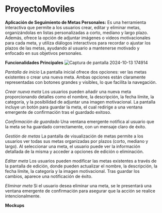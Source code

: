 # ProyectoMoviles
**Aplicación de Seguimiento de Metas Personales:**
Es una herramienta interactiva que permite a los usuarios crear, editar y eliminar metas,
organizándolas en listas personalizadas a corto, mediano y largo plazo. Además, ofrece la opción de adjuntar imágenes o videos motivacionales para cada meta,
y utiliza diálogos interactivos para recordar o ajustar los plazos de las metas, ayudando al usuario a mantenerse motivado y enfocado en sus objetivos personales.


**Funcionalidades Principales**
![Captura de pantalla 2024-10-13 174914](https://github.com/user-attachments/assets/a42c4ca3-5a34-4042-8298-c0f28636de27)

*Pantalla de inicio*
La pantalla inicial ofrece dos opciones: ver las metas existentes o crear una nueva meta. Ambas opciones están claramente representadas con botones grandes y visibles,
lo que facilita la navegación.


*Crear nueva meta*
Los usuarios pueden añadir una nueva meta proporcionando detalles como el nombre, la descripción, la fecha límite, la categoría, y la posibilidad de adjuntar
una imagen motivacional. La pantalla incluye un botón para guardar la meta, el cual redirige a una ventana emergente de confirmación tras el guardado exitoso.

*Confirmación de guardado*
Una ventana emergente notifica al usuario que la meta se ha guardado correctamente, con un mensaje claro de éxito.


*Gestión de metas*
La pantalla de visualización de metas permite a los usuarios ver todas sus metas organizadas por plazos (corto, mediano y largo). Al seleccionar una meta,
el usuario puede ver la información detallada de la misma y acceder a opciones de edición o eliminación.


*Editar meta*
Los usuarios pueden modificar las metas existentes a través de la pantalla de edición, donde pueden actualizar el nombre, la descripción, la fecha límite,
la categoría y la imagen motivacional. Tras guardar los cambios, aparece una notificación de éxito.


*Eliminar meta*
Si el usuario desea eliminar una meta, se le presentará una ventana emergente de confirmación para asegurar que la acción se realice intencionalmente.



**Mockups**
